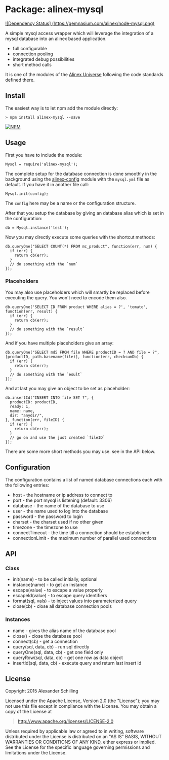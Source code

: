 Package: alinex-mysql
=================================================

[![Dependency Status] (https://gemnasium.com/alinex/node-mysql.png)](https://gemnasium.com/alinex/node-mysql)

A simple mysql access wrapper which will leverage the integration of a mysql
database into an alinex based application.

- full configurable
- connection pooling
- integrated debug possibilities
- short method calls

It is one of the modules of the [Alinex Universe](http://alinex.github.io/node-alinex)
following the code standards defined there.


Install
-------------------------------------------------

The easiest way is to let npm add the module directly:

    > npm install alinex-mysql --save

[![NPM](https://nodei.co/npm/alinex-mysql.png?downloads=true&stars=true)](https://nodei.co/npm/alinex-mysql/)


Usage
-------------------------------------------------

First you have to include the module:

    Mysql = require('alinex-mysql');

The complete setup for the database connection is done smoothly in the background
using the [alinex-config](http://alinex.github.io/node-config) module with the
`mysql.yml` file as default. If you have it in another file call:

    Mysql.init(config);

The `config` here may be a name or the configuration structure.

After that you setup the database by giving an database alias which is set in the
configuration:

    db = Mysql.instance('test');

Now you may directly execute some queries with the shortcut methods:

    db.queryOne("SELECT COUNT(*) FROM mc_product", function(err, num) {
      if (err) {
        return cb(err);
      }
      // do something with the `num`
    });

### Placeholders

You may also use placeholders which will smartly be replaced before executing the query.
You won't need to encode them also.

    db.queryOne('SELECT ID FROM product WHERE alias = ?', 'tomato', function(err, result) {
      if (err) {
        return cb(err);
      }
      // do something with the `result`
    });

And if you have multiple placeholders give an array:

    db.queryOne("SELECT md5 FROM file WHERE productID = ? AND file = ?",
    [productID, path.basename(file)], function(err, checksumDb) {
      if (err) {
        return cb(err);
      }
      // do something with the `esult`
    });

And at last you may give an object to be set as placeholder:

    db.insertId("INSERT INTO file SET ?", {
      productID: productID,
      ready: 1,
      name: name,
      dir: "anydir/",
    }, function(err, fileID) {
      if (err) {
        return cb(err);
      }
      // go on and use the just created `fileID`
    });

There are some more short methods you may use. see in the API below.


Configuration
-------------------------------------------------
The configuration contains a list of named database connections each with the
following entries:

- host - the hostname or ip address to connect to
- port - the port mysql is listening (default: 3306)
- database - the name of the database to use
- user - the name used to log into the database
- password - the password to login
- charset - the charset used if no other given
- timezone - the timezone to use
- connectTimeout - the time till a connection should be established
- connectionLimit - the maximum number of parallel used connections


API
-------------------------------------------------

### Class

- init(name) - to be called initially, optional
- instance(name) - to get an instance
- escape(value) - to escape a value properly
- escapeId(value) - to escape query identifiers
- format(sql, vals) - to inject values into parameterized query
- close(cb) - close all database connection pools

### Instances

- name - gives the alias name of the database pool
- close() - close the database pool
- connect(cb) - get a connection
- query(sql, data, cb) - run sql directly
- queryOne(sql, data, cb) - get one field only
- queryRow(sql, data, cb) - get one row as data object
- insertId(sql, data, cb) - execute query and return last insert id


License
-------------------------------------------------

Copyright 2015 Alexander Schilling

Licensed under the Apache License, Version 2.0 (the "License");
you may not use this file except in compliance with the License.
You may obtain a copy of the License at

>  <http://www.apache.org/licenses/LICENSE-2.0>

Unless required by applicable law or agreed to in writing, software
distributed under the License is distributed on an "AS IS" BASIS,
WITHOUT WARRANTIES OR CONDITIONS OF ANY KIND, either express or implied.
See the License for the specific language governing permissions and
limitations under the License.
